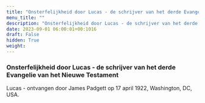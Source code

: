 ```yaml
---
title: "Onsterfelijkheid door Lucas - de schrijver van het derde Evangelie van het Nieuwe Testament"
menu_title: ""
description: "Onsterfelijkheid door Lucas - de schrijver van het derde Evangelie van het Nieuwe Testament"
date: 2023-09-01 06:00:01+00:1016
draft: False
hidden: True
weight:
---
```

### Onsterfelijkheid door Lucas - de schrijver van het derde Evangelie van het Nieuwe Testament

Lucas - ontvangen door James Padgett op 17 april 1922, Washington, DC, USA.
